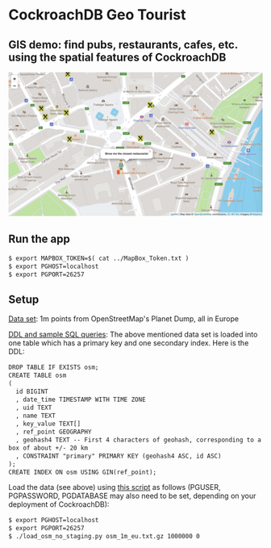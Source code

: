 # CockroachDB Geo Tourist

## GIS demo: find pubs, restaurants, cafes, etc. using the spatial features of CockroachDB

![Screenshot restaurants](./restaurants.jpg)

## Run the app

```
$ export MAPBOX_TOKEN=$( cat ../MapBox_Token.txt )
$ export PGHOST=localhost
$ export PGPORT=26257
```

## Setup

[Data set](https://storage.googleapis.com/crl-goddard-gis/osm_1m_eu.txt.gz): 1m
points from OpenStreetMap's Planet Dump, all in Europe

[DDL and sample SQL queries](./osm_crdb.sql): The above mentioned data set is
loaded into one table which has a primary key and one secondary index.  Here is
the DDL:
```
DROP TABLE IF EXISTS osm;
CREATE TABLE osm
(
  id BIGINT
  , date_time TIMESTAMP WITH TIME ZONE
  , uid TEXT
  , name TEXT
  , key_value TEXT[]
  , ref_point GEOGRAPHY
  , geohash4 TEXT -- First 4 characters of geohash, corresponding to a box of about +/- 20 km
  , CONSTRAINT "primary" PRIMARY KEY (geohash4 ASC, id ASC)
);
CREATE INDEX ON osm USING GIN(ref_point);
```

Load the data (see above) using [this script](./load_osm_offset.py) as follows
(PGUSER, PGPASSWORD, PGDATABASE may also need to be set, depending on your
deployment of CockroachDB):
```
$ export PGHOST=localhost
$ export PGPORT=26257
$ ./load_osm_no_staging.py osm_1m_eu.txt.gz 1000000 0
```

